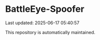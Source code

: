 # BattleEye-Spoofer

Last updated: 2025-06-17 05:40:57

This repository is automatically maintained.
